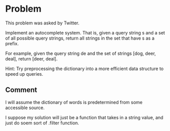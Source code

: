 # Problem

This problem was asked by Twitter.

Implement an autocomplete system. That is, given a query string s and a set of all possible query strings, return all strings in the set that have s as a prefix.

For example, given the query string de and the set of strings [dog, deer, deal], return [deer, deal].

Hint: Try preprocessing the dictionary into a more efficient data structure to speed up queries.

## Comment
I will assume the dictionary of words is predetermined from some accessible source.

I suppose my solution will just be a function that takes in a string value, and just do soem sort of .filter function.